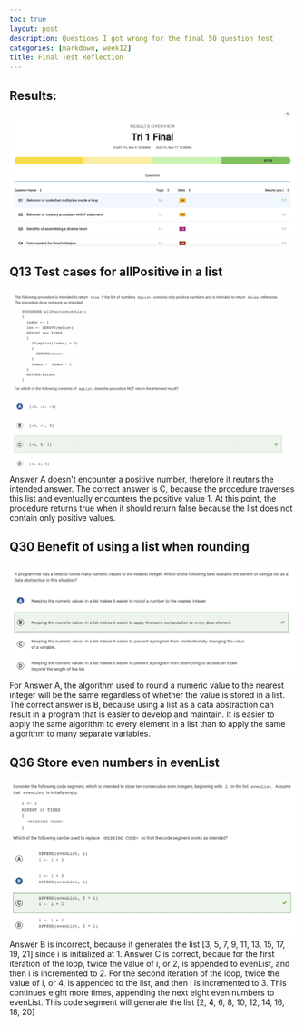 ```yaml
---
toc: true
layout: post
description: Questions I got wrong for the final 50 question test
categories: [markdown, week12]
title: Final Test Reflection
---
```

## Results:
![This is an image](https://github.com/aliyatang/Aliya/blob/master/images/2022-11-06-resultspic1.png?raw=true)

## Q13 Test cases for allPositive in a list
![This is an image](https://github.com/aliyatang/Aliya/blob/master/images/2022-11-06-q13pic2.png?raw=true)
Answer A doesn't encounter a positive number, therefore it reutnrs the intended answer. The correct answer is C, because the procedure traverses this list and eventually encounters the positive value 1. At this point, the procedure returns true when it should return false because the list does not contain only positive values.

## Q30 Benefit of using a list when rounding
![This is an image](https://github.com/aliyatang/Aliya/blob/master/images/2022-11-06-q30pic3.png?raw=true)
For Answer A, the algorithm used to round a numeric value to the nearest integer will be the same regardless of whether the value is stored in a list. The correct answer is B, because using a list as a data abstraction can result in a program that is easier to develop and maintain. It is easier to apply the same algorithm to every element in a list than to apply the same algorithm to many separate variables.

## Q36 Store even numbers in evenList
![This is an image](https://github.com/aliyatang/Aliya/blob/master/images/2022-11-06-q36pic4.png?raw=true)
Answer B is incorrect, because it generates the list [3, 5, 7, 9, 11, 13, 15, 17, 19, 21] since i is initialized at 1. Answer C is correct, becaue for the first iteration of the loop, twice the value of i, or 2, is appended to evenList, and then i is incremented to 2. For the second iteration of the loop, twice the value of i, or 4, is appended to the list, and then i is incremented to 3. This continues eight more times, appending the next eight even numbers to evenList. This code segment will generate the list [2, 4, 6, 8, 10, 12, 14, 16, 18, 20]